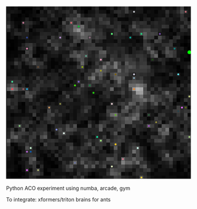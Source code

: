 ![Screen Image](screen.png)

Python ACO experiment using numba, arcade, gym

To integrate: xformers/triton brains for ants
